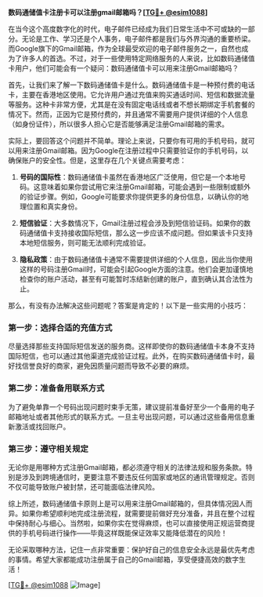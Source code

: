 **数码通储值卡注册卡可以注册gmail邮箱吗？[[TG💪+ @esim1088](https://t.me/s/esim1088)]**

在当今这个高度数字化的时代，电子邮件已经成为我们日常生活中不可或缺的一部分。无论是工作、学习还是个人事务，电子邮件都是我们与外界沟通的重要桥梁。而Google旗下的Gmail邮箱，作为全球最受欢迎的电子邮件服务之一，自然也成为了许多人的首选。不过，对于一些使用特定网络服务的人来说，比如数码通储值卡用户，他们可能会有一个疑问：数码通储值卡可以用来注册Gmail邮箱吗？

首先，让我们来了解一下数码通储值卡是什么。数码通储值卡是一种预付费的电话卡，主要在香港地区使用。它允许用户通过充值来购买通话时间、短信和数据流量等服务。这种卡非常方便，尤其是在没有固定电话线或者不想长期绑定手机套餐的情况下。然而，正因为它是预付费的，并且通常不需要用户提供详细的个人信息（如身份证件），所以很多人担心它是否能够满足注册Gmail邮箱的需求。

实际上，要回答这个问题并不简单。理论上来说，只要你有可用的手机号码，就可以用来注册Gmail邮箱。因为Google在注册过程中只需要验证你的手机号码，以确保账户的安全性。但是，这里存在几个关键点需要考虑：

1. **号码的国际性**：数码通储值卡虽然在香港地区广泛使用，但它是一个本地号码。这意味着如果你尝试用它来注册Gmail邮箱，可能会遇到一些限制或额外的验证步骤。例如，Google可能要求你提供更多的身份信息，以确认你的地理位置和真实身份。

2. **短信验证**：大多数情况下，Gmail注册过程会涉及到短信验证码。如果你的数码通储值卡支持接收国际短信，那么这一步应该不成问题。但如果该卡只支持本地短信服务，则可能无法顺利完成验证。

3. **隐私政策**：由于数码通储值卡通常不需要提供详细的个人信息，因此当你使用这样的号码注册Gmail时，可能会引起Google方面的注意。他们会更加谨慎地检查你的账户活动，甚至有可能暂时冻结新创建的账户，直到确认其合法性为止。

那么，有没有办法解决这些问题呢？答案是肯定的！以下是一些实用的小技巧：

### 第一步：选择合适的充值方式
尽量选择那些支持国际短信发送的服务商。这样即使你的数码通储值卡本身不支持国际短信，也可以通过其他渠道完成验证过程。此外，在购买数码通储值卡时，最好找信誉良好的商家，避免因质量问题而导致不必要的麻烦。

### 第二步：准备备用联系方式
为了避免单靠一个号码出现问题时束手无策，建议提前准备好至少一个备用的电子邮箱地址或者其他形式的联系方式。一旦主号出现问题，可以通过这些备用信息重新激活或找回账户。

### 第三步：遵守相关规定
无论你是用哪种方式注册Gmail邮箱，都必须遵守相关的法律法规和服务条款。特别是涉及到跨境通信时，更要注意不要违反任何国家或地区的通讯管理规定。否则不仅可能导致账户被封禁，还可能面临法律风险。

综上所述，数码通储值卡原则上是可以用来注册Gmail邮箱的，但具体情况因人而异。如果你希望顺利地完成注册流程，就需要提前做好充分准备，并且在整个过程中保持耐心与细心。当然啦，如果你实在觉得麻烦，也可以直接使用正规运营商提供的手机号码进行操作——毕竟这样既能保证效率又能降低潜在的风险！

无论采取哪种方法，记住一点非常重要：保护好自己的信息安全永远是最优先考虑的事情。希望大家都能成功注册属于自己的Gmail邮箱，享受便捷高效的数字生活！

[[TG💪+ @esim1088](https://t.me/s/esim1088) ![Image](https://i.postimg.cc/4NQfJmqS/Snipaste-2025-05-13-00-14-12.png)]